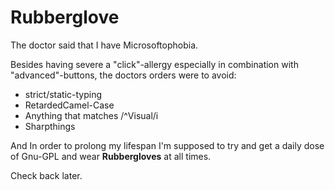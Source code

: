 # Rubberglove

The doctor said that I have Microsoftophobia.

Besides having severe a "click"-allergy especially in combination with "advanced"-buttons,
the doctors orders were to avoid:

* strict/static-typing
* RetardedCamel-Case
* Anything that matches /^Visual/i
* Sharpthings

And In order to prolong my lifespan I'm supposed to try and get a daily dose of Gnu-GPL and wear **Rubbergloves** at all times.

Check back later.